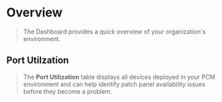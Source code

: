 # Overview
> The Dashboard provides a quick overview of your organization's environment.

## Port Utilzation
> The **Port Utilization** table displays all devices deployed in your PCM environment and can help identify patch panel availability issues before they become a problem.